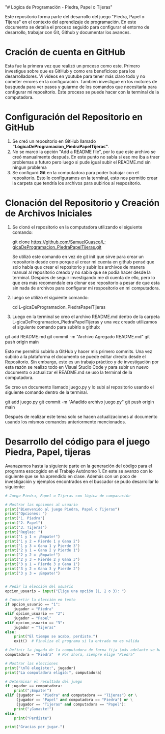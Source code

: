 "# Lógica de Programación - Piedra, Papel o Tijeras"

Este repositorio forma parte del desarrollo del juego "Piedra, Papel o Tijeras" en el contexto del aprendizaje de programación. En este documento se detalla el proceso seguido para configurar el entorno de desarrollo, trabajar con Git, Github y documentar los avances.

# Cración de cuenta en GitHub

Esta fue la primera vez que realizó un proceso como este. Primero investigue sobre que es GitHub y como era beneficioso para los desarrolladores. Vi videos en youtube para tener más claro todo y no cometer errores en la configuración. También investigue en los motores de busqueda para ver pasos y guiarme de los comandos que necesitaría para configurar mi repositorio. Este proceso se puede hacer con la terminal de la computadora.

# Configuración del Repositorio en GitHub

1. Se creó un repositorio en GitHub llamado **"LógicaDeProgramacion_PiedraPapelTijeras"**.
2. No se marcó la opción "Add a README file", por lo que este archivo se creó manualmente después. En este punto no sabía si eso me iba a traer problemas a futuro pero luego si pude igual subir el README.md sin ningun problema
3. Se configuró **Git** en la computadora para poder trabajar con el repositorio. Esto lo configuramos en la terminal, esto nos permitio crear la carpeta que tendría los archivos para subirlos al respositorio.


# Clonación del Repositorio y Creación de Archivos Iniciales

1. Se clonó el repositorio en la computadora utilizando el siguiente comando:

   git clone https://github.com/SamuelGuasco/L-gicaDeProgramacion_PiedraPapelTijeras.git

   Se utilizó este comando en vez de git init que sirve para crear un repositorio desde cero porque al crear mi cuenta en github pensé que solo había que crear el repositorio y subir los archivos de manera manual al repositorio creado y no sabia que se podía hacer desde la terminal. Despúes de seguir investigando me di cuenta de ello, pero lo que era más recomendale era clonar ese repositorio a pesar de que esta sin nada de archivos para configurar mi respositorio en mi computadora.
   
2. luego se utilizo el siguiente comando:

   cd L-gicaDeProgramacion_PiedraPapelTijeras


4. Luego en la terminal se creo el archivo README.md dentro de la carpeta L-gicaDeProgramacion_PiedraPapelTijeras y una vez creado utilizamos el siguiente comando para subirlo a github:

git add README.md
git commit -m "Archivo Agregado README.md"
git push origin main

Esto me permitió subirlo a GitHub y hacer mis primero commits. Una vez subido a la plataforma el documento se puede editar directo desde el Repositorio. Sin embargo, este es un trabajo práctico y de investigación por esta razón se realizo todo en Visual Studio Code y para subir un nuevo documento o actualizar el README.md se uso la terminal de la computadora. 

Se creo un documento llamado juego.py y lo subí al repositorio usando el siguiente comando dentro de la terminal. 

git add juego.py
git commit -m "Añadido archivo juego.py"
git push origin main

Después de realizar este tema solo se hacen actualizaciones al documento usando los mismos comandos anteriormente mencionados.

# Desarrollo del código para el juego Piedra, Papel, tijeras

Avanazamos hasta la siguiente parte en la generación del código para el programa esocogido en el Trabajo Autónomo 1. En este se avanzo con lo siguiente que se ha aprendido en clase. Además con un poco de investigación y ejemplos encontrados en el buscador se pudo desarrollar lo siguiente:


```python
# Juego Piedra, Papel o Tijeras con lógica de comparación

# Mostrar las opciones al usuario
print("Bienvenido al juego Piedra, Papel o Tijeras")
print("Opciones: ")
print("1. Piedra")
print("2. Papel")
print("3. Tijeras")
print("Reglas: ")
print("1 y 1 = ¡Empate!")
print("1 y 2 = Pierde 1 y Gana 2")
print("1 y 3 = Gana 1 y Pierde 3")
print("2 y 1 = Gana 2 y Pierde 1")
print("2 y 2 = ¡Empate!")
print("2 y 3 = Pierde 2 y Gana 3")
print("3 y 1 = Pierde 3 y Gana 1")
print("3 y 2 = Gana 3 y Pierde 2")
print("3 y 3 = ¡Empate!")


# Pedir la elección del usuario
opcion_usuario = input("Elige una opción (1, 2 o 3): ")

# Convertir la elección en texto
if opcion_usuario == "1":
    jugador = "Piedra"
elif opcion_usuario == "2":
    jugador = "Papel"
elif opcion_usuario == "3":
    jugador = "Tijeras"
else:
    print("El tiempo se acabo, perdiste.")
    exit()  # Finaliza el programa si la entrada no es válida

# Definir la jugada de la computadora de forma fija (más adelante se hará aleatoria)
computadora = "Piedra"  # Por ahora, siempre elige "Piedra"

# Mostrar las elecciones
print("\nTú elegiste:", jugador)
print("La computadora eligió:", computadora)

# Determinar el resultado del juego
if jugador == computadora:
    print("¡Empate!")
elif (jugador == "Piedra" and computadora == "Tijeras") or \
     (jugador == "Papel" and computadora == "Piedra") or \
     (jugador == "Tijeras" and computadora == "Papel"):
    print("¡Ganaste!")
else:
    print("Perdiste")

print("Gracias por jugar.")

